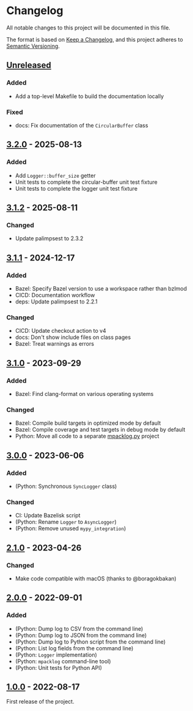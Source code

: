 # Changelog

All notable changes to this project will be documented in this file.

The format is based on [Keep a Changelog](https://keepachangelog.com/en/1.0.0/),
and this project adheres to [Semantic Versioning](https://semver.org/spec/v2.0.0.html).

## [Unreleased]

### Added

- Add a top-level Makefile to build the documentation locally

### Fixed

- docs: Fix documentation of the `CircularBuffer` class

## [3.2.0] - 2025-08-13

### Added

- Add `Logger::buffer_size` getter
- Unit tests to complete the circular-buffer unit test fixture
- Unit tests to complete the logger unit test fixture

## [3.1.2] - 2025-08-11

### Changed

- Update palimpsest to 2.3.2

## [3.1.1] - 2024-12-17

### Added

- Bazel: Specify Bazel version to use a workspace rather than bzlmod
- CICD: Documentation workflow
- deps: Update palimpsest to 2.2.1

### Changed

- CICD: Update checkout action to v4
- docs: Don't show include files on class pages
- Bazel: Treat warnings as errors

## [3.1.0] - 2023-09-29

### Added

- Bazel: Find clang-format on various operating systems

### Changed

- Bazel: Compile build targets in optimized mode by default
- Bazel: Compile coverage and test targets in debug mode by default
- Python: Move all code to a separate [mpacklog.py](https://github.com/stephane-caron/mpacklog.py) project

## [3.0.0] - 2023-06-06

### Added

- (Python: Synchronous ``SyncLogger`` class)

### Changed

- CI: Update Bazelisk script
- (Python: Rename ``Logger`` to ``AsyncLogger``)
- (Python: Remove unused ``mypy_integration``)

## [2.1.0] - 2023-04-26

### Changed

- Make code compatible with macOS (thanks to @boragokbakan)

## [2.0.0] - 2022-09-01

### Added

- (Python: Dump log to CSV from the command line)
- (Python: Dump log to JSON from the command line)
- (Python: Dump log to Python script from the command line)
- (Python: List log fields from the command line)
- (Python: `Logger` implementation)
- (Python: `mpacklog` command-line tool)
- (Python: Unit tests for Python API)

## [1.0.0] - 2022-08-17

First release of the project.

[unreleased]: https://github.com/stephane-caron/mpacklog.cpp/compare/v3.2.0...HEAD
[3.2.0]: https://github.com/stephane-caron/mpacklog.cpp/compare/v3.1.2...v3.2.0
[3.1.2]: https://github.com/stephane-caron/mpacklog.cpp/compare/v3.1.1...v3.1.2
[3.1.1]: https://github.com/stephane-caron/mpacklog.cpp/compare/v3.1.0...v3.1.1
[3.1.0]: https://github.com/stephane-caron/mpacklog.cpp/compare/v3.0.0...v3.1.0
[3.0.0]: https://github.com/stephane-caron/mpacklog.cpp/compare/v2.1.0...v3.0.0
[2.1.0]: https://github.com/stephane-caron/mpacklog.cpp/compare/v2.0.0...v2.1.0
[2.0.0]: https://github.com/stephane-caron/mpacklog.cpp/compare/v1.0.0...v2.0.0
[1.0.0]: https://github.com/stephane-caron/mpacklog.cpp/releases/tag/v1.0.0
